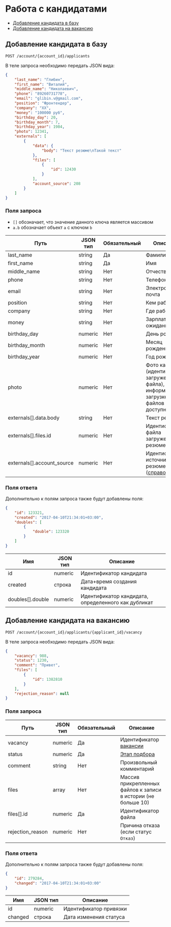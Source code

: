# Работа с кандидатами

* [Добавление кандидата в базу](#add)
* [Добавление кандидата на вакансию](#vacancy_applicant)


<a name="add"></a>
## Добавление кандидата в базу

`POST /account/{account_id}/applicants` 

В теле запроса необходимо передать JSON вида:

```json
{
    "last_name": "Глибин",
    "first_name": "Виталий",
    "middle_name": "Николаевич",
    "phone": "89260731778",
    "email": "glibin.v@gmail.com",
    "position": "Фронтендер",
    "company": "ХХ",
    "money": "100000 руб",
    "birthday_day": 20,
    "birthday_month": 7,
    "birthday_year": 1984,
    "photo": 12341,
    "externals": [
        {
            "data": {
                "body": "Текст резюме\nТакой текст"
            },
            "files": [
                {
                    "id": 12430
                }
            ],
            "account_source": 208
        }
    ]
}
```

### Поля запроса

* `[]` обозначает, что значение данного ключа является массивом  
* `a.b` обозначает объект `a` с ключом `b` 

Путь | JSON тип | Обязательный | Описание
---- | -------- | ------------ | --------
last_name | string | Да | Фамилия
first_name | string | Да | Имя
middle_name | string | Нет | Отчество
phone | string | Нет | Телефон
email | string | Нет | Электронная почта
position | string | Нет | Кем работает
company | string | Нет | Где работает
money | string | Нет | Зарплатные ожидания
birthday_day | numeric | Нет | День рождения
birthday_month | numeric | Нет | Месяц рождения
birthday_year | numeric | Нет | Год рождения
photo | numeric | Нет | Фото кандидата (идентификатор загруженного файла), информация о загрузке файлов доступна [здесь](upload.md)
externals[].data.body | string | Нет | Текст резюме
externals[].files.id | numeric | Нет | Идентификатор файла загруженного резюме
externals[].account_source | numeric | Нет | Идентификатор источника резюме ([справочник](dicts.md#applicant_sources))

### Поля ответа

Дополнительно к полям запроса также будут добавлены поля:

```json
{
    "id": 123321,
    "created": "2017-04-10T21:34:01+03:00",
    "doubles": [
        {
            "double": 123320
        }
    ]
}
```

Имя | JSON тип | Описание
--- | --- | ---
id | numeric | Идентификатор кандидата
created | строка | Дата+время создания кандидата
doubles[].double | numeric | Идентификатор кандидата, определенного как дубликат 


<a name="vacancy_applicant"></a>
## Добавление кандидата на вакансию

`POST /account/{account_id}/applicants/{applicant_id}/vacancy` 

В теле запроса необходимо передать JSON вида:

```json
{
    "vacancy": 988,
    "status": 1230,
    "comment": "Привет",
    "files": [
        {
            "id": 1382810
        }
    ],
    "rejection_reason": null
}
```

### Поля запроса

Путь | JSON тип | Обязательный | Описание
---- | -------- | ------------ | --------
vacancy | numeric | Да | Идентификатор [вакансии](vacancies.md)
status | numeric | Да | [Этап подбора](dicts.md#vacancy_statuses) 
comment | string | Нет | Произвольный комментарий
files | array | Нет | Массив прикрепленных файлов к записи в истории (не больше 10)
files[].id | numeric | Да | Идентификатор файла
rejection_reason | numeric | Нет | Причина отказа (если статус `Отказ`)

### Поля ответа

Дополнительно к полям запроса также будут добавлены поля:

```json
{
    "id": 279284,
    "changed": "2017-04-10T21:34:01+03:00"
}
```

Имя | JSON тип | Описание
--- | --- | ---
id | numeric | Идентификатор привязки
changed | строка | Дата изменения статуса
